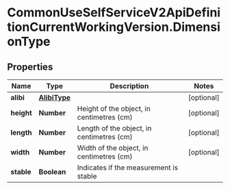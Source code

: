 # CommonUseSelfServiceV2ApiDefinitionCurrentWorkingVersion.DimensionType

## Properties
Name | Type | Description | Notes
------------ | ------------- | ------------- | -------------
**alibi** | [**AlibiType**](AlibiType.md) |  | [optional] 
**height** | **Number** | Height of the object, in centimetres (cm) | [optional] 
**length** | **Number** | Length of the object, in centimetres (cm) | [optional] 
**width** | **Number** | Width of the object, in centimetres (cm) | [optional] 
**stable** | **Boolean** | Indicates if the measurement is stable | 
